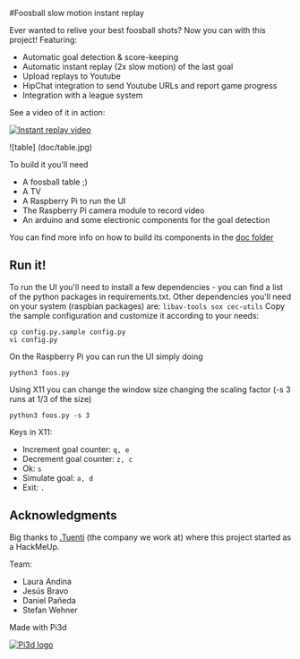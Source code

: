 #Foosball slow motion instant replay

Ever wanted to relive your best foosball shots? Now you can with this project!
Featuring:
 * Automatic goal detection & score-keeping
 * Automatic instant replay (2x slow motion) of the last goal
 * Upload replays to Youtube
 * HipChat integration to send Youtube URLs and report game progress
 * Integration with a league system

See a video of it in action:

[![Instant replay video](https://img.youtube.com/vi/zIOYY5FBt6w/0.jpg)](https://www.youtube.com/watch?v=zIOYY5FBt6w)

![table]
(doc/table.jpg)

To build it you'll need
 * A foosball table ;)
 * A TV
 * A Raspberry Pi to run the UI
 * The Raspberry Pi camera module to record video
 * An arduino and some electronic components for the goal detection

You can find more info on how to build its components in the [doc folder](doc/HWSetup.md)

## Run it!

To run the UI you'll need to install a few dependencies - you can find a list of the python packages in requirements.txt.
Other dependencies you'll need on your system (raspbian packages) are: `libav-tools sox cec-utils`
Copy the sample configuration and customize it according to your needs:
```
cp config.py.sample config.py
vi config.py
```

On the Raspberry Pi you can run the UI simply doing
```
python3 foos.py
```

Using X11 you can change the window size changing the scaling factor (-s 3 runs at 1/3 of the size)
```
python3 foos.py -s 3
```

Keys in X11:
 * Increment goal counter: `q, e`
 * Decrement goal counter: `z, c`
 * Ok: `s`
 * Simulate goal: `a, d`
 * Exit: `.`

## Acknowledgments

Big thanks to [.Tuenti](http://www.tuenti.com) (the company we work at) where this project started as a HackMeUp.

Team:
 * Laura Andina
 * Jesús Bravo
 * Daniel Pañeda
 * Stefan Wehner

Made with Pi3d

[![Pi3d logo](https://raw.githubusercontent.com/tipam/pi3d/master/images/rpilogoshad128.png)](https://pi3d.github.io/)
